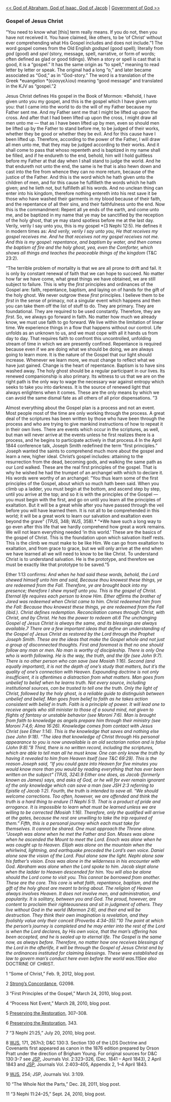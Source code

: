 [<< God of Abraham, God of Isaac, God of Jacob](God%20of%20Abraham,%20God%20of%20Isaac,%20God%20of%20Jacob)  |  [Government of God >>](Government%20of%20God)

### Gospel of Jesus Christ
“You need to know what [this] term really means. If you do not, then you have not received it. You have claimed, like others, to be ‘of Christ’ without ever comprehending what His Gospel includes and does not include.”1 The word gospel comes from the Old English *godspel* (good spell); literally from *god* (good) and *spel* (story, message, spell, narrative, or form of words; often defined as glad or good tidings). When a story or spell is cast that is good, it is a “gospel.” It has the same origin as “to spell,” meaning to read letter by letter or speak. The original had a long “o,” and later became associated as “God,” as in “God-story.” The word is a translation of the Greek *euangelion *(εὐαγγελίου) meaning “good message” and translated in the KJV as “gospel.”2

Jesus Christ defines His gospel in the Book of Mormon: *Behold, I have given unto you my gospel, and this is the gospel which I have given unto you: that I came into the world to do the will of my Father because my Father sent me. And my Father sent me that I might be lifted up upon the cross. And after that I had been lifted up upon the cross, I might draw all men unto me — that as I have been lifted up by men, even so should men be lifted up by the Father to stand before me, to be judged of their works, whether they be good or whether they be evil. And for this cause have I been lifted up. Therefore, according to the power of the Father, I will draw all men unto me, that they may be judged according to their works. And it shall come to pass that whoso repenteth and is baptized in my name shall be filled, and if he endureth to the end, behold, him will I hold guiltless before my Father at that day when I shall stand to judge the world. And he that endureth not unto the end, the same is he that is also hewn down and cast into the fire from whence they can no more return, because of the justice of the Father. And this is the word which he hath given unto the children of men, and for this cause he fulfilleth the words which he hath given; and he lieth not, but fulfilleth all his words. And no unclean thing can enter into his kingdom, therefore nothing entereth into his rest save it be those who have washed their garments in my blood because of their faith, and the repentance of all their sins, and their faithfulness unto the end. Now this is the commandment: Repent all ye ends of the earth, and come unto me, and be baptized in my name that ye may be sanctified by the reception of the holy ghost, that ye may stand spotless before me at the last day. Verily, verily I say unto you, this is my gospel *(3 Nephi 12:5). He defines it in modern times as: *And verily, verily I say unto you, He that receives my gospel receives me. And he that receives not my gospel receives not me. And this is my gospel: repentance, and baptism by water, and then comes the baptism of fire and the holy ghost, yea, even the Comforter, which shows all things and teaches the peaceable things of the kingdom* (T&C 23:2).

“The terrible problem of mortality is that we are all prone to drift and fail. It is only by constant renewal of faith that we can hope to succeed. No matter how far we have come, what great things we have obtained, we are still subject to failure. This is why the *first* principles and ordinances of the Gospel are: faith, repentance, baptism, and laying on of hands for the gift of the holy ghost. We never outgrow these *first* principles. I believe them to be *first* in the sense of primacy, not a singular event which happens and then you can take them off the list of stuff to do. They are primary. They are foundational. They are required to be used constantly. Therefore, they are *first*. So, we always go forward in faith. No matter how much we already know, we must use faith to go forward. We live within the limitation of linear time. We experience things in a flow that happens without our control. Life unfolds as an unknown to us, and we must cope with all it hands us from day to day. That requires faith to confront this uncontrolled, unfolding stream of time in which we are presently confined. Repentance is required because even if we are doing what we should be doing, we are always going to learn more. It is the nature of the Gospel that our light should increase. Whenever we learn more, we must change to reflect what we have just gained. Change is the heart of repentance. Baptism is to have sins washed away. The holy ghost should be a regular participant in our lives. Its renewed companionship is also primary. Its witness to us that we are on the right path is the only way to wage the necessary war against entropy which seeks to take you into darkness. It is the source of renewed light that always enlightens when it comes. These are the only means by which we can avoid the same dismal fate as all others of all prior dispensations. ”3

Almost everything about the Gospel plan is a process and not an event. Most people most of the time are only working through the process. A great deal of the scriptures has been written by those who have been through the process and who are trying to give mankind instructions of how to repeat it in their own lives. There are events which occur in the scriptures, as well, but man will never arrive at the events unless he first realizes there is a process, and he begins to participate actively in that process.4 In the April 1844 conference talk, Joseph Smith redefined the term “first principles.” Joseph wanted the saints to comprehend much more about the gospel and learn a new, higher ideal. Christ’s gospel includes: attaining to the resurrection from the dead, becoming gods, and walking the same path as our Lord walked. These are the real first principles of the gospel. That is why he wished he had the trumpet of an archangel with which to declare it. His words were worthy of an archangel: “You thus learn some of the first principles of the Gospel, about which so much hath been said. When you climb up a ladder, you must begin at the bottom, and ascend step by step, until you arrive at the top; and so it is with the principles of the Gospel — you must begin with the first, and go on until you learn all the principles of exaltation. But it will be a great while after you have passed through the veil before you will have learned them. It is not all to be comprehended in this world; it will be a great work to learn our salvation and exaltation even beyond the grave” (*TPJS*, 348; *WJS*, 358).* “*We have such a long way to go even after this life that we hardly comprehend how great a work remains. We will not learn everything needed ‘in this world.’ These are the basics of the gospel of Christ. This is the foundation upon which salvation itself rests. This is the climb we must make to be like Him. We can go from exaltation to exaltation, and from grace to grace, but we will only arrive at the end when we have learned all we will need to know to be like Christ. To understand Christ is to understand salvation. He is the prototype, and therefore we must be exactly like that prototype to be saved.”5

Ether 1:13 confirms: *And when he had said these words, behold, the Lord shewed himself unto him and said, Because thou knowest these things, ye are redeemed from the Fall. Therefore, ye are brought back into my presence; therefore I shew myself unto you. *This is the gospel of Christ. Eternal life requires each person to know Him. Ether affirms the brother of Jared was redeemed when Christ came to him. Christ redeemed him from the Fall: *Because thou knowest these things, ye are redeemed from the Fall *(ibid.)*.* Christ defines redemption. Reconciliation comes through Christ, with Christ, and by Christ. He has the power to redeem all.6 The unchanging Gospel of Jesus Christ is always the same, and its blessings are always available.7 There are a few important ideas that define an understanding of the Gospel of Jesus Christ as restored by the Lord through the Prophet Joseph Smith. These are the ideas that make the Gospel whole and not just a group of disconnected thoughts. First and foremost is that no one should follow any man or men. No man is worthy of discipleship. There is only One who is worth following. He is the way, the truth, and the life (*see* John 9:7). There is no other person who can save (*see* Mosiah 1:16). Second (and equally important), it is not the depth of one’s study that matters, but it’s the quality of one’s connection with Heaven. Expounding doctrine is not only insufficient, it is oftentimes a distraction from what matters. Man goes from unbelief to belief when he learns truth. Not every source, including institutional sources, can be trusted to tell one the truth. Only the light of Christ, followed by the holy ghost, is a reliable guide to distinguish between unbelief and belief. Man goes from belief to faith as he takes action consistent with belief in truth. Faith is a principle of power. It will lead one to receive angels who still minister to those of a sound mind, not given to flights of fantasy or unstable behavior (*see* Moroni 7:6). Man is brought from faith to knowledge as angels prepare him through their ministry (*see* Moroni 7:4,6; Alma 16:26). Knowledge comes from contact with Jesus Christ (*see* Ether 1:14). This is the knowledge that saves and nothing else (*see* John 9:18). “The idea that knowledge of Christ through His personal appearance to you is now unavailable is an old sectarian notion and is false (John 9:8).”8 Third, there is no written record, including the scriptures, which are able to tell man all he must know. One can only know the truth by having it revealed to him from Heaven itself (*see* T&C 69:29). This is the reason Joseph said, “If you could gaze into Heaven for five minutes you would know more than you would by reading everything that has ever been written on the subject” (*TPJS,* 324).9 Either one does, as Jacob (formerly known as James) says, and asks of God, or he will for ever remain ignorant of the only knowledge which can save a man (*see* JSH 2:3 referring to Epistle of Jacob 1:2). Fourth, the truth is intended to save all. “We should welcome corrections. Too often, however, we are offended and think the truth is a hard thing to endure (1 Nephi 5:1). That is a product of pride and arrogance. It is impossible to learn what must be learned unless we are willing to be corrected (Mosiah 1:16). Therefore, only the qualified will arrive at the gates, because the rest are unwilling to take the trip required of them.” Fifth, this is a personal journey which each must take for themselves. It cannot be shared. One must approach the Throne alone. “Joseph was alone when he met the Father and Son. Moses was alone when he ascended the Mount to meet the Lord. Enoch was alone when he was caught up to Heaven. Elijah was alone on the mountain when the whirlwind, lightning, and earthquake preceded the Lord’s own voice. Daniel alone saw the vision of the Lord. Paul alone saw the light. Nephi alone saw his father’s vision. Enos was alone in the wilderness in his encounter with God. Abraham was alone when the Lord spoke to him. Jacob slept alone when the ladder to Heaven descended for him. You will also be alone should the Lord come to visit you. This cannot be borrowed from another. These are the core. This core is what faith, repentance, baptism, and the gift of the holy ghost are meant to bring about. The religion of Heaven always involves Heaven. It does not involve men, and administration, and popularity. It is solitary, between you and God. The proud, however, are content to proclaim their righteousness and sit in judgment of others. They live without God in the world (Mormon 2:6), and their end will be destruction. They think their own imagination is revelation, and they foolishly value only their conceit (Proverbs 4:34–35).”10 The point at which the person’s journey is completed and he may enter into the rest of the Lord is when the Lord declares, by His own voice, that the man’s offering has been accepted, and he is sealed up to eternal life. The Gospel is the same now, as always before. Therefore, no matter how one receives blessings of the Lord in the afterlife, it will be through the Gospel of Jesus Christ and by the ordinances instituted for claiming blessings. These were established as law to govern man’s conduct here even before the world was.11*See also* DOCTRINE OF CHRIST.



1 “Some of Christ,” Feb. 9, 2012, blog post.


2
[Strong’s Concordance](#), G2098.


3 “First Principles of the Gospel,” March 24, 2010, blog post.


4 “Process Not Event,” March 28, 2010, blog post.


5
[Preserving the Restoration](#), 307–308.


6
[Preserving the Restoration](#), 343.


7 “3 Nephi 21:25,” July 20, 2010, blog post.


8
[WJS](#), 171, 267n3; D&C 130:3. Section 130 of the LDS Doctrine and Covenants first appeared as canon in the 1876 edition prepared by Orson Pratt under the direction of Brigham Young. For original sources for D&C 130:3–7 see [JSP](#), Journals Vol. 2:323–326, (Dec. 1841 – April 1843), 2 April 1843 and [JSP](#), Journals Vol. 2:403–405, Appendix 2, 1–4 April 1843.


9
[WJS](#), 254; JSP, Journals Vol. 3:109.


10 “The Whole Not the Parts,” Dec. 28, 2011, blog post.


11
“3 Nephi 11:24–25,” Sept. 24, 2010, blog post.